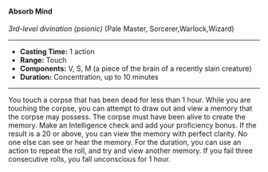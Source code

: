 #### Absorb Mind
*3rd-level divination* *(psionic)* (Pale Master, Sorcerer,Warlock,Wizard)
___
- **Casting Time:** 1 action
- **Range:** Touch
- **Components:** V, S, M (a piece of the brain of a recently slain creature)
- **Duration:** Concentration, up to 10 minutes
---
You touch a corpse that has been dead for less than 1 hour. While you are touching the corpse, you can attempt to draw out and view a memory that the corpse may possess. The corpse must have been alive to create the memory. Make an Intelligence check and add your proficiency bonus. If the result is a 20 or above, you can view the memory with perfect clarity. No one else can see or hear the memory. For the duration, you can use an action to repeat the roll, and try and view another memory. If you fail three consecutive rolls, you fall unconscious for 1 hour.
